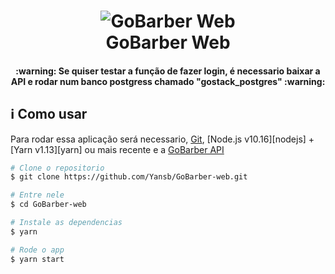 <h1 align="center">
    <img alt="GoBarber Web" src="https://res.cloudinary.com/lukemorales/image/upload/v1564533051/readme_logos/gobarber_hg5ddx.png" />
    <br>
    GoBarber Web
</h1>

<h4 align="center">
  :warning: Se quiser testar a função de fazer login, é necessario baixar a API e rodar num banco postgress chamado "gostack_postgres" :warning:
</h4>

## :information_source: Como usar

Para rodar essa aplicação será necessario, [Git](https://git-scm.com), [Node.js v10.16][nodejs]  + [Yarn v1.13][yarn] ou mais recente e a [GoBarber API](https://github.com/Yansb/GoBarber)

```bash
# Clone o repositorio
$ git clone https://github.com/Yansb/GoBarber-web.git

# Entre nele
$ cd GoBarber-web

# Instale as dependencias
$ yarn

# Rode o app
$ yarn start
```
